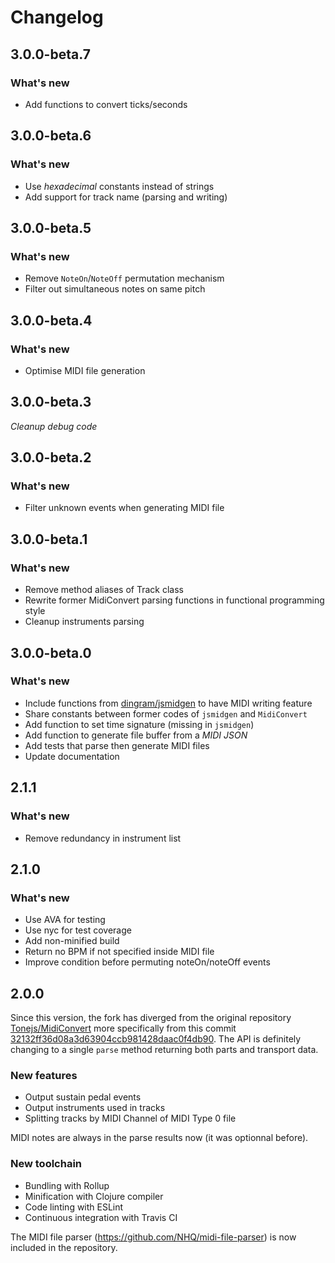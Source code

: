 # Changelog

## 3.0.0-beta.7

### What's new

- Add functions to convert ticks/seconds

## 3.0.0-beta.6

### What's new

- Use *hexadecimal* constants instead of strings
- Add support for track name (parsing and writing)

## 3.0.0-beta.5

### What's new

- Remove `NoteOn`/`NoteOff` permutation mechanism
- Filter out simultaneous notes on same pitch

## 3.0.0-beta.4

### What's new

- Optimise MIDI file generation

## 3.0.0-beta.3

*Cleanup debug code*

## 3.0.0-beta.2

### What's new

- Filter unknown events when generating MIDI file

## 3.0.0-beta.1

### What's new

- Remove method aliases of Track class
- Rewrite former MidiConvert parsing functions in functional programming style
- Cleanup instruments parsing

## 3.0.0-beta.0

### What's new

- Include functions from [dingram/jsmidgen](https://github.com/dingram/jsmidgen) to have MIDI writing feature
- Share constants between former codes of `jsmidgen` and `MidiConvert`
- Add function to set time signature (missing in `jsmidgen`)
- Add function to generate file buffer from a _MIDI JSON_
- Add tests that parse then generate MIDI files
- Update documentation

## 2.1.1

### What's new

- Remove redundancy in instrument list

## 2.1.0

### What's new

- Use AVA for testing
- Use nyc for test coverage
- Add non-minified build
- Return no BPM if not specified inside MIDI file
- Improve condition before permuting noteOn/noteOff events

## 2.0.0

Since this version, the fork has diverged from the original repository [Tonejs/MidiConvert](https://github.com/Tonejs/MidiConvert) more specifically from this commit [32132ff36d08a3d63904ccb981428daac0f4db90](https://github.com/Tonejs/MidiConvert/commit/32132ff36d08a3d63904ccb981428daac0f4db90). The API is definitely changing to a single `parse` method returning both parts and transport data.

### New features

- Output sustain pedal events
- Output instruments used in tracks
- Splitting tracks by MIDI Channel of MIDI Type 0 file

MIDI notes are always in the parse results now (it was optionnal before).

### New toolchain

- Bundling with Rollup
- Minification with Clojure compiler
- Code linting with ESLint
- Continuous integration with Travis CI

The MIDI file parser (https://github.com/NHQ/midi-file-parser) is now included in the repository.
